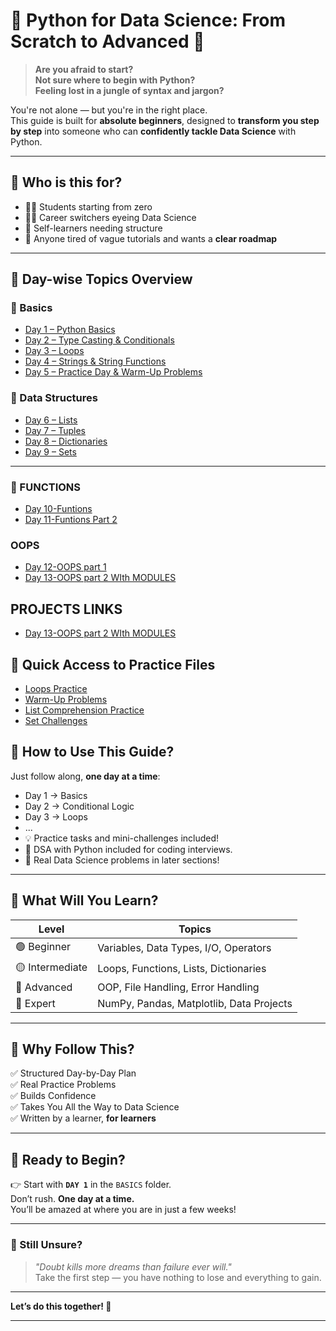 # 🐍 Python for Data Science: From Scratch to Advanced 🚀

> **Are you afraid to start?**  
> **Not sure where to begin with Python?**  
> **Feeling lost in a jungle of syntax and jargon?**

You're not alone — but you're in the right place.  
This guide is built for **absolute beginners**, designed to **transform you step by step** into someone who can **confidently tackle Data Science** with Python.

---

## 🌱 Who is this for?

- 🧑‍🎓 Students starting from zero
- 👩‍💻 Career switchers eyeing Data Science
- 🧠 Self-learners needing structure
- 👀 Anyone tired of vague tutorials and wants a **clear roadmap**

---
## 📅 Day-wise Topics Overview

### 🔰 Basics
- [Day 1 – Python Basics](./BASICS/DAY%201/README.md)
- [Day 2 – Type Casting & Conditionals](./BASICS/DAY%202/README.md)
- [Day 3 – Loops](./BASICS/DAY%203/README.md)
- [Day 4 – Strings & String Functions](./BASICS/DAY%204/README.md)
- [Day 5 – Practice Day & Warm-Up Problems](./BASICS/DAY%205%20Practice%20Day/README.md)

### 🧱 Data Structures
- [Day 6 – Lists](./DATA_STRUCTURES/DAY6/README.md)
- [Day 7 – Tuples](./DATA_STRUCTURES/DAY7/README.md)
- [Day 8 – Dictionaries](./DATA_STRUCTURES/DAY8/README.md)
- [Day 9 – Sets](./DATA_STRUCTURES/DAY9/README.md)

---

### 🧱 FUNCTIONS
- [Day 10-Funtions](./FUNCTIONS/DAY10/readme.md)
- [Day 11-Funtions Part 2](./FUNCTIONS/DAY11/readme.md)

### OOPS
- [Day 12-OOPS part 1](./OOPS/DAY12/readme.md)
- [Day 13-OOPS part 2 WIth MODULES](./OOPS/DAY13/readme.md)


## PROJECTS LINKS
- [Day 13-OOPS part 2 WIth MODULES](./OOPS/OOPSPROJECT)

## 🔗 Quick Access to Practice Files

- [Loops Practice](./BASICS/DAY%203/Practice%20Day%203)
- [Warm-Up Problems](./BASICS/DAY%205%20Practice%20Day/PracticeSheets.py)
- [List Comprehension Practice](./DATA_STRUCTURES/DAY6/LISTS/3LISTCOMPREHENSION.py)
- [Set Challenges](./DATA_STRUCTURES/DAY9/1SET/challenge.py)


## 📆 How to Use This Guide?

Just follow along, **one day at a time**:
- Day 1 → Basics
- Day 2 → Conditional Logic
- Day 3 → Loops
- ...
- 💡 Practice tasks and mini-challenges included!
- 🧠 DSA with Python included for coding interviews.
- 🧪 Real Data Science problems in later sections!

---

## 🧭 What Will You Learn?

| Level | Topics |
|-------|--------|
| 🟢 Beginner | Variables, Data Types, I/O, Operators |
| 🟡 Intermediate | Loops, Functions, Lists, Dictionaries |
| 🔵 Advanced | OOP, File Handling, Error Handling |
| 🔴 Expert | NumPy, Pandas, Matplotlib, Data Projects |

---

## 📌 Why Follow This?

✅ Structured Day-by-Day Plan  
✅ Real Practice Problems  
✅ Builds Confidence  
✅ Takes You All the Way to Data Science  
✅ Written by a learner, **for learners**

---

## 🧠 Ready to Begin?

👉 Start with **`DAY 1`** in the `BASICS` folder.  
Don’t rush. **One day at a time.**  
You’ll be amazed at where you are in just a few weeks!

---

### 💬 Still Unsure?

> _"Doubt kills more dreams than failure ever will."_  
Take the first step — you have nothing to lose and everything to gain.

---

**Let’s do this together! 🚀**

---



